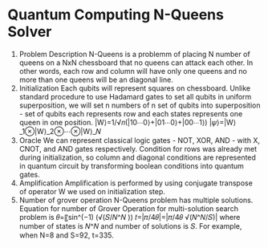 # Quantum Computing N-Queens Solver
 1. Problem Description
    N-Queens is a problemm of placing N number of queens on a NxN chessboard that no queens can attack each other. In other words, each row and column will have only one queens and no more than one queens will be an diagonal line.
 2. Initialization
    Each qubits will represent squares on chessboard. Unlike standard procedure to use Hadamard gates to set all qubits in uniform superposition, we will set n numbers of n set of qubits into superposition - set of qubits each represents row and each states represents one queen in one position.
    |W⟩=1/√𝑛(|10∙∙∙0⟩+|01∙∙∙0⟩+|00∙∙∙1⟩)
    |𝜓⟩=|W⟩_1⊗|W⟩_2⊗⋯⊗|W⟩_𝑁
 4. Oracle
    We can represent classical logic gates - NOT, XOR, AND - with X, CNOT, and AND gates respectively. Condition for rows was already met during initialization, so column and diagonal conditions are represented in quantum circuit by transforming boolean conditions into quantum gates.
 5. Amplification
    Amplification is performed by using conjugate transpose of operator W we used on initialization step.
 6. Number of grover operation
    N-Queens problem has multiple solutions. Equation for number of Grover Operation for multi-solution search problem is
    𝜃=〖sin^(−1) (√(𝑆/𝑁^𝑁 ))
		  𝑡=|𝜋/4𝜃|=|𝜋/4𝜃 √(𝑁^𝑁/𝑆)|
    where number of states is 𝑁^𝑁 and number of solutions is 𝑆.
    For example, when N=8 and S=92, t=335.
